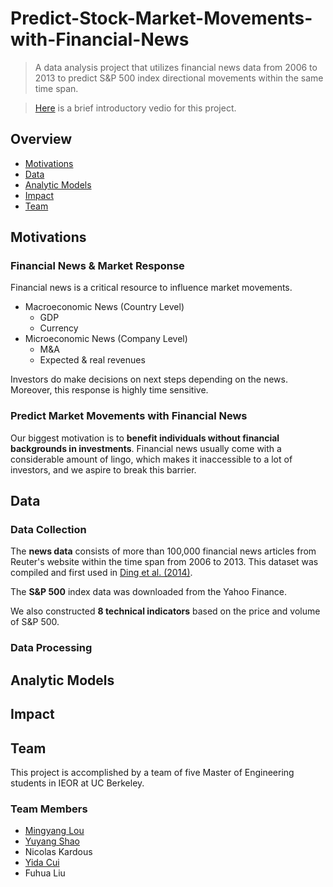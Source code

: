 # Predict-Stock-Market-Movements-with-Financial-News
>A data analysis project that utilizes financial news data from 2006 to 2013 to predict S&P 500 index directional movements within the same time span.

>[Here](https://www.youtube.com/watch?v=G42dY5b8jg0) is a brief introductory vedio for this project.
## Overview
- [Motivations](#motivations)
- [Data](#data)
- [Analytic Models](#analytic-models)
- [Impact](#impact)
- [Team](#team)

## Motivations
### Financial News & Market Response
Financial news is a critical resource to influence market movements.
- Macroeconomic News (Country Level)
  * GDP
  * Currency
- Microeconomic News (Company Level)
  * M&A
  * Expected & real revenues

Investors do make decisions on next steps depending on the news. Moreover, this response is highly time sensitive.
### Predict Market Movements with Financial News
Our biggest motivation is to __benefit individuals without financial backgrounds in investments__. Financial news usually come with a considerable amount of lingo, which makes it inaccessible to a lot of investors, and we aspire to break this barrier.
## Data
### Data Collection
The __news data__ consists of more than 100,000 financial news articles from Reuter's website within the time span from 2006 to 2013. This dataset was compiled and first used in [Ding et al. (2014)](http://emnlp2014.org/papers/pdf/EMNLP2014148.pdf).

The __S&P 500__ index data was downloaded from the Yahoo Finance.

We also constructed __8 technical indicators__ based on the price and volume of S&P 500.
### Data Processing

## Analytic Models

## Impact

## Team
This project is accomplished by a team of five Master of Engineering students in IEOR at UC Berkeley.
### Team Members
- [Mingyang Lou](https://www.linkedin.com/in/mingyanglou/)
- [Yuyang Shao](https://www.linkedin.com/in/yuyang-shao/)
- Nicolas Kardous
- [Yida Cui](https://www.linkedin.com/in/yida-cui/)
- Fuhua Liu

